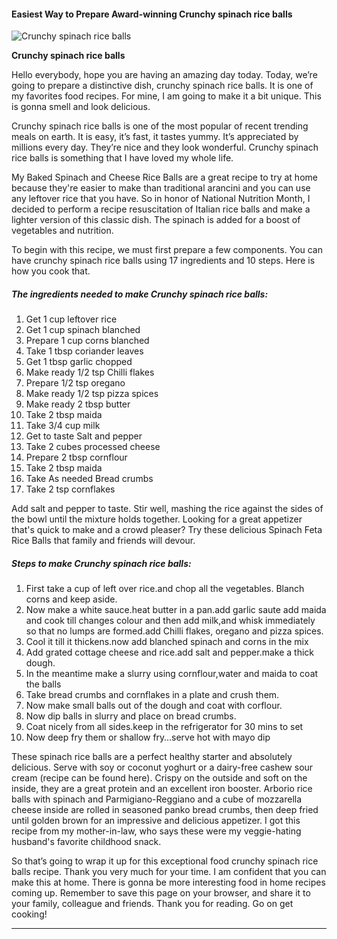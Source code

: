             

#### Easiest Way to Prepare Award-winning Crunchy spinach rice balls

![Crunchy spinach rice balls](https://img-global.cpcdn.com/recipes/4330097ff5c27f0e/751x532cq70/crunchy-spinach-rice-balls-recipe-main-photo.jpg)

**Crunchy spinach rice balls**

Hello everybody, hope you are having an amazing day today. Today, we’re going to prepare a distinctive dish, crunchy spinach rice balls. It is one of my favorites food recipes. For mine, I am going to make it a bit unique. This is gonna smell and look delicious.

Crunchy spinach rice balls is one of the most popular of recent trending meals on earth. It is easy, it’s fast, it tastes yummy. It’s appreciated by millions every day. They’re nice and they look wonderful. Crunchy spinach rice balls is something that I have loved my whole life.

My Baked Spinach and Cheese Rice Balls are a great recipe to try at home because they're easier to make than traditional arancini and you can use any leftover rice that you have. So in honor of National Nutrition Month, I decided to perform a recipe resuscitation of Italian rice balls and make a lighter version of this classic dish. The spinach is added for a boost of vegetables and nutrition.

To begin with this recipe, we must first prepare a few components. You can have crunchy spinach rice balls using 17 ingredients and 10 steps. Here is how you cook that.

##### The ingredients needed to make Crunchy spinach rice balls:

1.  Get 1 cup leftover rice
2.  Get 1 cup spinach blanched
3.  Prepare 1 cup corns blanched
4.  Take 1 tbsp coriander leaves
5.  Get 1 tbsp garlic chopped
6.  Make ready 1/2 tsp Chilli flakes
7.  Prepare 1/2 tsp oregano
8.  Make ready 1/2 tsp pizza spices
9.  Make ready 2 tbsp butter
10.  Take 2 tbsp maida
11.  Take 3/4 cup milk
12.  Get to taste Salt and pepper
13.  Take 2 cubes processed cheese
14.  Prepare 2 tbsp cornflour
15.  Take 2 tbsp maida
16.  Take As needed Bread crumbs
17.  Take 2 tsp cornflakes

Add salt and pepper to taste. Stir well, mashing the rice against the sides of the bowl until the mixture holds together. Looking for a great appetizer that's quick to make and a crowd pleaser? Try these delicious Spinach Feta Rice Balls that family and friends will devour.

##### Steps to make Crunchy spinach rice balls:

1.  First take a cup of left over rice.and chop all the vegetables. Blanch corns and keep aside.
2.  Now make a white sauce.heat butter in a pan.add garlic saute add maida and cook till changes colour and then add milk,and whisk immediately so that no lumps are formed.add Chilli flakes, oregano and pizza spices.
3.  Cool it till it thickens.now add blanched spinach and corns in the mix
4.  Add grated cottage cheese and rice.add salt and pepper.make a thick dough.
5.  In the meantime make a slurry using cornflour,water and maida to coat the balls
6.  Take bread crumbs and cornflakes in a plate and crush them.
7.  Now make small balls out of the dough and coat with corflour.
8.  Now dip balls in slurry and place on bread crumbs.
9.  Coat nicely from all sides.keep in the refrigerator for 30 mins to set
10.  Now deep fry them or shallow fry…serve hot with mayo dip

These spinach rice balls are a perfect healthy starter and absolutely delicious. Serve with soy or coconut yoghurt or a dairy-free cashew sour cream (recipe can be found here). Crispy on the outside and soft on the inside, they are a great protein and an excellent iron booster. Arborio rice balls with spinach and Parmigiano-Reggiano and a cube of mozzarella cheese inside are rolled in seasoned panko bread crumbs, then deep fried until golden brown for an impressive and delicious appetizer. I got this recipe from my mother-in-law, who says these were my veggie-hating husband's favorite childhood snack.

So that’s going to wrap it up for this exceptional food crunchy spinach rice balls recipe. Thank you very much for your time. I am confident that you can make this at home. There is gonna be more interesting food in home recipes coming up. Remember to save this page on your browser, and share it to your family, colleague and friends. Thank you for reading. Go on get cooking!

* * *